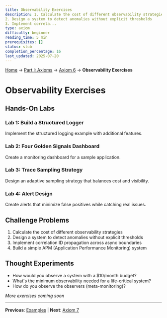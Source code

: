 ```yaml
---
title: Observability Exercises
description: 1. Calculate the cost of different observability strategies
2. Design a system to detect anomalies without explicit thresholds
3. Implement correla...
type: axiom
difficulty: beginner
reading_time: 5 min
prerequisites: []
status: stub
completion_percentage: 16
last_updated: 2025-07-20
---
```


<!-- Navigation -->
[Home](/) → [Part I: Axioms](/part1-axioms/) → [Axiom 6](/part1-axioms/axiom6-observability/) → **Observability Exercises**

# Observability Exercises

## Hands-On Labs

### Lab 1: Build a Structured Logger
Implement the structured logging example with additional features.

### Lab 2: Four Golden Signals Dashboard
Create a monitoring dashboard for a sample application.

### Lab 3: Trace Sampling Strategy
Design an adaptive sampling strategy that balances cost and visibility.

### Lab 4: Alert Design
Create alerts that minimize false positives while catching real issues.

## Challenge Problems

1. Calculate the cost of different observability strategies
2. Design a system to detect anomalies without explicit thresholds
3. Implement correlation ID propagation across async boundaries
4. Build a simple APM (Application Performance Monitoring) system

## Thought Experiments

- How would you observe a system with a $10/month budget?
- What's the minimum observability needed for a life-critical system?
- How do you observe the observers (meta-monitoring)?

*More exercises coming soon*

---

**Previous**: [Examples](examples.md) | **Next**: [Axiom 7](../axiom7-*)
